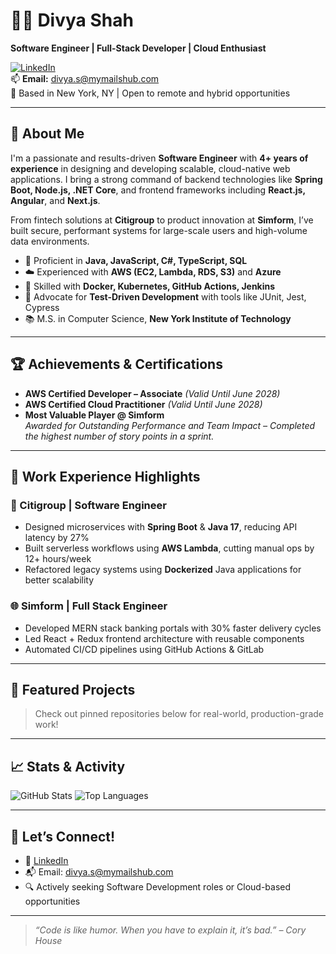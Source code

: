 # 👩‍💻 Divya Shah

**Software Engineer | Full-Stack Developer | Cloud Enthusiast**

[![LinkedIn](https://img.shields.io/badge/LinkedIn-Connect-blue?logo=linkedin)](https://www.linkedin.com/in/divyashah3899/)  
📫 **Email:** divya.s@mymailshub.com  
📍 Based in New York, NY | Open to remote and hybrid opportunities

---

## 🚀 About Me

I'm a passionate and results-driven **Software Engineer** with **4+ years of experience** in designing and developing scalable, cloud-native web applications. I bring a strong command of backend technologies like **Spring Boot, Node.js, .NET Core**, and frontend frameworks including **React.js, Angular**, and **Next.js**.

From fintech solutions at **Citigroup** to product innovation at **Simform**, I’ve built secure, performant systems for large-scale users and high-volume data environments.

- 🔧 Proficient in **Java, JavaScript, C#, TypeScript, SQL**
- ☁️ Experienced with **AWS (EC2, Lambda, RDS, S3)** and **Azure**
- 🐳 Skilled with **Docker, Kubernetes, GitHub Actions, Jenkins**
- 🧪 Advocate for **Test-Driven Development** with tools like JUnit, Jest, Cypress
- 📚 M.S. in Computer Science, **New York Institute of Technology**

---

## 🏆 Achievements & Certifications

- **AWS Certified Developer – Associate** *(Valid Until June 2028)*  
- **AWS Certified Cloud Practitioner** *(Valid Until June 2028)*  
- **Most Valuable Player @ Simform**  
  *Awarded for Outstanding Performance and Team Impact – Completed the highest number of story points in a sprint.*

---

## 💼 Work Experience Highlights

### 🏦 Citigroup | Software Engineer
- Designed microservices with **Spring Boot** & **Java 17**, reducing API latency by 27%
- Built serverless workflows using **AWS Lambda**, cutting manual ops by 12+ hours/week
- Refactored legacy systems using **Dockerized** Java applications for better scalability

### 🌐 Simform | Full Stack Engineer
- Developed MERN stack banking portals with 30% faster delivery cycles
- Led React + Redux frontend architecture with reusable components
- Automated CI/CD pipelines using GitHub Actions & GitLab

---

## 📂 Featured Projects
> Check out pinned repositories below for real-world, production-grade work!

---

## 📈 Stats & Activity

![GitHub Stats](https://github-readme-stats.vercel.app/api?username=divyashah3899&show_icons=true&theme=default)
![Top Languages](https://github-readme-stats.vercel.app/api/top-langs/?username=divyashah3899&layout=compact)

---

## 🤝 Let’s Connect!

- 💼 [LinkedIn](https://www.linkedin.com/in/divyashah3899/)
- 📬 Email: divya.s@mymailshub.com  
- 🔍 Actively seeking Software Development roles or Cloud-based opportunities

---

> *“Code is like humor. When you have to explain it, it’s bad.” – Cory House*
